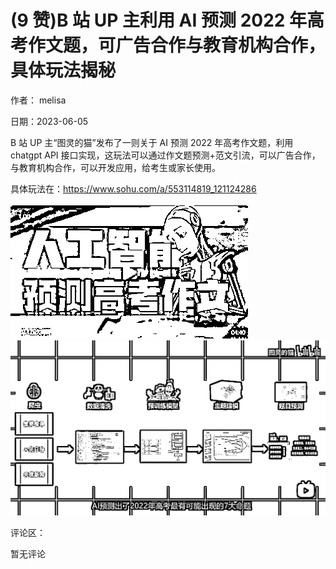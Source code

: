 
# (9 赞)B 站 UP 主利用 AI 预测 2022 年高考作文题，可广告合作与教育机构合作，具体玩法揭秘

作者： melisa

日期：2023-06-05

B 站 UP 主“图灵的猫”发布了一则关于 AI 预测 2022 年高考作文题，利用 chatgpt API 接口实现，这玩法可以通过作文题预测+范文引流，可以广告合作，与教育机构合作，可以开发应用，给考生或家长使用。

具体玩法在：https://www.sohu.com/a/553114819_121124286

![](img/gaokao-xiangguan_0949.png) ![](img/gaokao-xiangguan_0950.png)

评论区：

暂无评论

